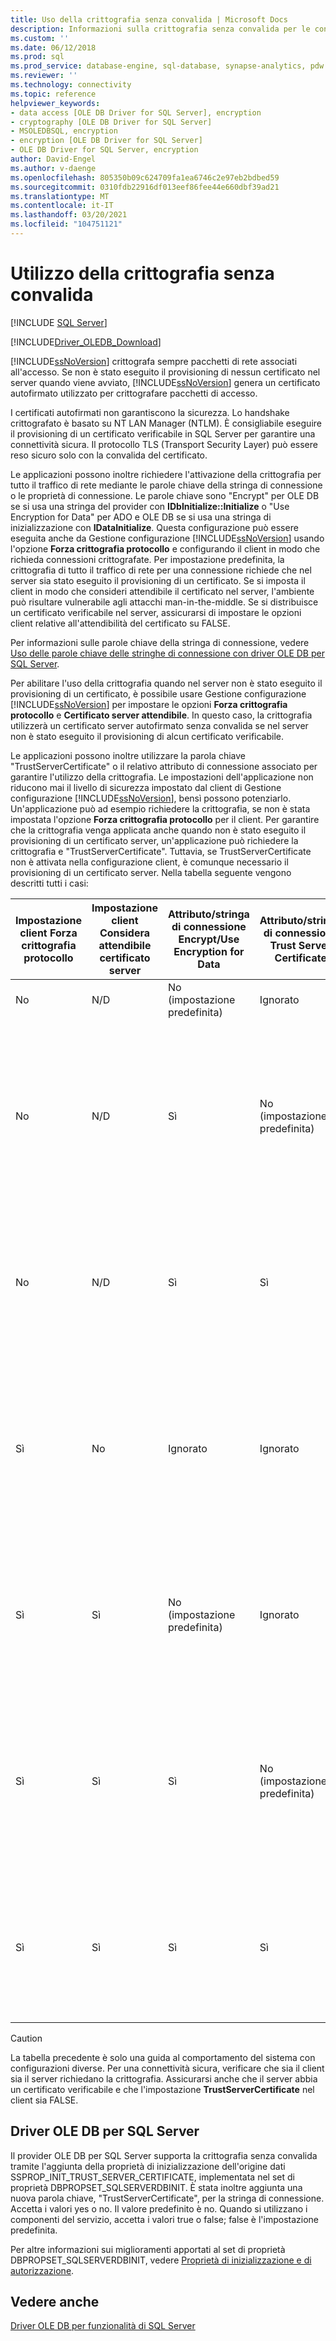 ```yaml
---
title: Uso della crittografia senza convalida | Microsoft Docs
description: Informazioni sulla crittografia senza convalida per le connessioni SQL Server. OLE DB Driver per SQL Server supporta la crittografia senza convalida.
ms.custom: ''
ms.date: 06/12/2018
ms.prod: sql
ms.prod_service: database-engine, sql-database, synapse-analytics, pdw
ms.reviewer: ''
ms.technology: connectivity
ms.topic: reference
helpviewer_keywords:
- data access [OLE DB Driver for SQL Server], encryption
- cryptography [OLE DB Driver for SQL Server]
- MSOLEDBSQL, encryption
- encryption [OLE DB Driver for SQL Server]
- OLE DB Driver for SQL Server, encryption
author: David-Engel
ms.author: v-daenge
ms.openlocfilehash: 805350b09c624709fa1ea6746c2e97eb2bdbed59
ms.sourcegitcommit: 0310fdb22916df013eef86fee44e660dbf39ad21
ms.translationtype: MT
ms.contentlocale: it-IT
ms.lasthandoff: 03/20/2021
ms.locfileid: "104751121"
---
```

# <a name="using-encryption-without-validation"></a>Utilizzo della crittografia senza convalida
[!INCLUDE [SQL Server](../../../includes/applies-to-version/sql-asdb-asdbmi-asa-pdw.md)]

[!INCLUDE[Driver_OLEDB_Download](../../../includes/driver_oledb_download.md)]

[!INCLUDE[ssNoVersion](../../../includes/ssnoversion-md.md)] crittografa sempre pacchetti di rete associati all'accesso. Se non è stato eseguito il provisioning di nessun certificato nel server quando viene avviato, [!INCLUDE[ssNoVersion](../../../includes/ssnoversion-md.md)] genera un certificato autofirmato utilizzato per crittografare pacchetti di accesso.  

I certificati autofirmati non garantiscono la sicurezza. Lo handshake crittografato è basato su NT LAN Manager (NTLM). È consigliabile eseguire il provisioning di un certificato verificabile in SQL Server per garantire una connettività sicura. Il protocollo TLS (Transport Security Layer) può essere reso sicuro solo con la convalida del certificato.

Le applicazioni possono inoltre richiedere l'attivazione della crittografia per tutto il traffico di rete mediante le parole chiave della stringa di connessione o le proprietà di connessione. Le parole chiave sono "Encrypt" per OLE DB se si usa una stringa del provider con **IDbInitialize::Initialize** o "Use Encryption for Data" per ADO e OLE DB se si usa una stringa di inizializzazione con **IDataInitialize**. Questa configurazione può essere eseguita anche da Gestione configurazione [!INCLUDE[ssNoVersion](../../../includes/ssnoversion-md.md)] usando l'opzione **Forza crittografia protocollo** e configurando il client in modo che richieda connessioni crittografate. Per impostazione predefinita, la crittografia di tutto il traffico di rete per una connessione richiede che nel server sia stato eseguito il provisioning di un certificato. Se si imposta il client in modo che consideri attendibile il certificato nel server, l'ambiente può risultare vulnerabile agli attacchi man-in-the-middle. Se si distribuisce un certificato verificabile nel server, assicurarsi di impostare le opzioni client relative all'attendibilità del certificato su FALSE.

Per informazioni sulle parole chiave della stringa di connessione, vedere [Uso delle parole chiave delle stringhe di connessione con driver OLE DB per SQL Server](../../oledb/applications/using-connection-string-keywords-with-oledb-driver-for-sql-server.md ).  
  
 Per abilitare l'uso della crittografia quando nel server non è stato eseguito il provisioning di un certificato, è possibile usare Gestione configurazione [!INCLUDE[ssNoVersion](../../../includes/ssnoversion-md.md)] per impostare le opzioni **Forza crittografia protocollo** e **Certificato server attendibile**. In questo caso, la crittografia utilizzerà un certificato server autofirmato senza convalida se nel server non è stato eseguito il provisioning di alcun certificato verificabile.  
  
 Le applicazioni possono inoltre utilizzare la parola chiave "TrustServerCertificate" o il relativo attributo di connessione associato per garantire l'utilizzo della crittografia. Le impostazioni dell'applicazione non riducono mai il livello di sicurezza impostato dal client di Gestione configurazione [!INCLUDE[ssNoVersion](../../../includes/ssnoversion-md.md)], bensì possono potenziarlo. Un'applicazione può ad esempio richiedere la crittografia, se non è stata impostata l'opzione **Forza crittografia protocollo** per il client. Per garantire che la crittografia venga applicata anche quando non è stato eseguito il provisioning di un certificato server, un'applicazione può richiedere la crittografia e "TrustServerCertificate". Tuttavia, se TrustServerCertificate non è attivata nella configurazione client, è comunque necessario il provisioning di un certificato server. Nella tabella seguente vengono descritti tutti i casi:  
  
|Impostazione client Forza crittografia protocollo|Impostazione client Considera attendibile certificato server|Attributo/stringa di connessione Encrypt/Use Encryption for Data|Attributo/stringa di connessione Trust Server Certificate|Risultato|  
|----------------------------------------------|---------------------------------------------|------------------------------------------------------------------------------|----------------------------------------------------------------------|------------|  
|No|N/D|No (impostazione predefinita)|Ignorato|Nessuna crittografia.|  
|No|N/D|Sì|No (impostazione predefinita)|La crittografia viene applicata solo se è disponibile un certificato server verificabile; in caso contrario, il tentativo di connessione non riesce.|  
|No|N/D|Sì|Sì|La crittografia viene sempre applicata, ma può essere utilizzato un certificato server auto-firmato.|  
|Sì|No|Ignorato|Ignorato|La crittografia viene applicata solo se è disponibile un certificato server verificabile; in caso contrario, il tentativo di connessione non riesce.|  
|Sì|Sì|No (impostazione predefinita)|Ignorato|La crittografia viene sempre applicata, ma può essere utilizzato un certificato server auto-firmato.|  
|Sì|Sì|Sì|No (impostazione predefinita)|La crittografia viene applicata solo se è disponibile un certificato server verificabile; in caso contrario, il tentativo di connessione non riesce.|  
|Sì|Sì|Sì|Sì|La crittografia viene sempre applicata, ma può essere utilizzato un certificato server auto-firmato.|  
||||||

> [!CAUTION]
> La tabella precedente è solo una guida al comportamento del sistema con configurazioni diverse. Per una connettività sicura, verificare che sia il client sia il server richiedano la crittografia. Assicurarsi anche che il server abbia un certificato verificabile e che l'impostazione **TrustServerCertificate** nel client sia FALSE.

## <a name="ole-db-driver-for-sql-server"></a>Driver OLE DB per SQL Server 
 Il provider OLE DB per SQL Server supporta la crittografia senza convalida tramite l'aggiunta della proprietà di inizializzazione dell'origine dati SSPROP_INIT_TRUST_SERVER_CERTIFICATE, implementata nel set di proprietà DBPROPSET_SQLSERVERDBINIT. È stata inoltre aggiunta una nuova parola chiave, "TrustServerCertificate", per la stringa di connessione. Accetta i valori yes o no. Il valore predefinito è no. Quando si utilizzano i componenti del servizio, accetta i valori true o false; false è l'impostazione predefinita.  
  
 Per altre informazioni sui miglioramenti apportati al set di proprietà DBPROPSET_SQLSERVERDBINIT, vedere [Proprietà di inizializzazione e di autorizzazione](../../oledb/ole-db-data-source-objects/initialization-and-authorization-properties.md).  

  
## <a name="see-also"></a>Vedere anche  
 [Driver OLE DB per funzionalità di SQL Server](../../oledb/features/oledb-driver-for-sql-server-features.md)  
  
  
